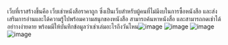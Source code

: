 เว็บที่เราสร้างขึ้นคือ เว็บเช่าหนังสือราคาถูก ซึ่งเป็นเว็บสำหรับผู้คนที่ไม่มีงบในการซื้อหนังสือ และส่งเสริมการอ่านและได้ความรู้ไปพร้อมความสนุกของหนังสือ สามารถค้นหาหนังสื่อ และสามารถกดเช่าได้อย่าางง่ายดาย พร้อมมีให้บันทึกข้อมูลว่าเช่าเล่มอะไรถึงวันไหน![image](https://github.com/user-attachments/assets/ded59170-bd4d-4730-be15-ec826f271e3c)
![image](https://github.com/user-attachments/assets/b960bcda-d6cf-4c2f-a00c-41a348322dc5)
![image](https://github.com/user-attachments/assets/02aefa1d-4ae6-4421-906a-75b04baad46b)
![image](https://github.com/user-attachments/assets/9d784540-d418-4ae0-90c8-4147a370e3e8)
